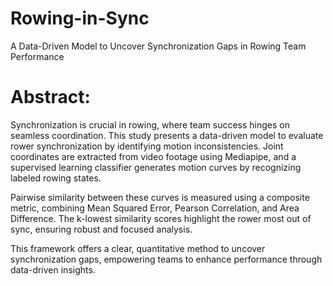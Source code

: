 # Rowing-in-Sync
A Data-Driven Model to Uncover Synchronization Gaps in Rowing Team Performance

# Abstract:

Synchronization is crucial in rowing, where team success hinges on seamless coordination. This study presents a data-driven model to evaluate rower synchronization by identifying motion inconsistencies. Joint coordinates are extracted from video footage using Mediapipe, and a supervised learning classifier generates motion curves by recognizing labeled rowing states. 

Pairwise similarity between these curves is measured using a composite metric, combining Mean Squared Error, Pearson Correlation, and Area Difference. The k-lowest similarity scores highlight the rower most out of sync, ensuring robust and focused analysis.

This framework offers a clear, quantitative method to uncover synchronization gaps, empowering teams to enhance performance through data-driven insights.

